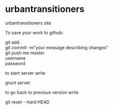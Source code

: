 urbantransitioners
==================

urbantransitioners site

To save your work to github:  

git add .  
git commit -m"your message describing changes"  
git push me master  
username  
password  

to start server write   

grunt server  

to go back to previous version write  

git reset --hard HEAD  

